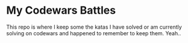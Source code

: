 # My Codewars Battles

This repo is where I keep some the katas I have solved or am currently solving on codewars and happened to remember to keep them. Yeah..
